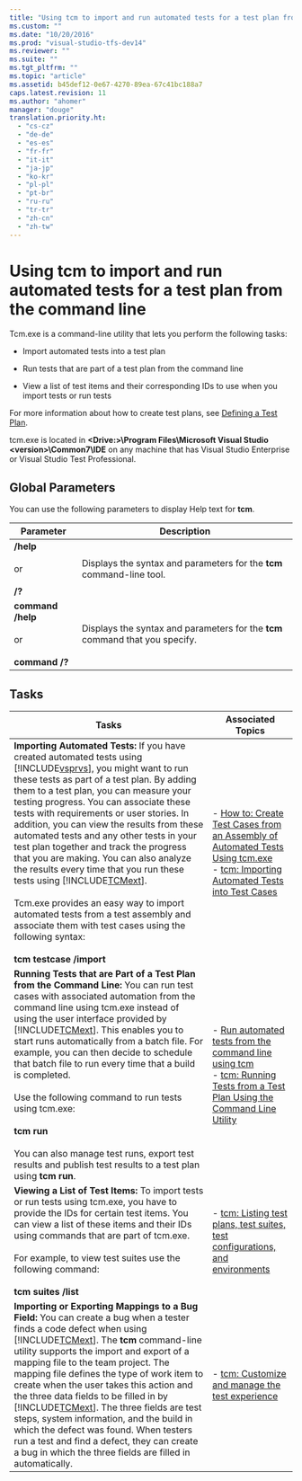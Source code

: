 ```yaml
---
title: "Using tcm to import and run automated tests for a test plan from the command line | hehe"
ms.custom: ""
ms.date: "10/20/2016"
ms.prod: "visual-studio-tfs-dev14"
ms.reviewer: ""
ms.suite: ""
ms.tgt_pltfrm: ""
ms.topic: "article"
ms.assetid: b45def12-0e67-4270-89ea-67c41bc188a7
caps.latest.revision: 11
ms.author: "ahomer"
manager: "douge"
translation.priority.ht: 
  - "cs-cz"
  - "de-de"
  - "es-es"
  - "fr-fr"
  - "it-it"
  - "ja-jp"
  - "ko-kr"
  - "pl-pl"
  - "pt-br"
  - "ru-ru"
  - "tr-tr"
  - "zh-cn"
  - "zh-tw"
---
```

# Using tcm to import and run automated tests for a test plan from the command line
Tcm.exe is a command-line utility that lets you perform the following tasks:  
  
-   Import automated tests into a test plan  
  
-   Run tests that are part of a test plan from the command line  
  
-   View a list of test items and their corresponding IDs to use when you import tests or run tests  
  
 For more information about how to create test plans, see [Defining a Test Plan](../test_notintoc/defining-a-test-plan.md).  
  
 tcm.exe is located in **\<Drive:>\Program Files\Microsoft Visual Studio \<version>\Common7\IDE** on any machine that has Visual Studio Enterprise or Visual Studio Test Professional.  
  
## Global Parameters  
 You can use the following parameters to display Help text for **tcm**.  
  
|Parameter|Description|  
|---------------|-----------------|  
|**/help**<br /><br /> or<br /><br /> **/?**|Displays the syntax and parameters for the **tcm** command-line tool.|  
|**command /help**<br /><br /> or<br /><br /> **command /?**|Displays the syntax and parameters for the **tcm** command that you specify.|  
  
## Tasks  
  
|Tasks|Associated Topics|  
|-----------|-----------------------|  
|**Importing Automated Tests:** If you have created automated tests using [!INCLUDE[vsprvs](../code-quality/includes/vsprvs_md.md)], you might want to run these tests as part of a test plan. By adding them to a test plan, you can measure your testing progress. You can associate these tests with requirements or user stories. In addition, you can view the results from these automated tests and any other tests in your test plan together and track the progress that you are making. You can also analyze the results every time that you run these tests using [!INCLUDE[TCMext](../code-quality/includes/tcmext_md.md)].<br /><br /> Tcm.exe provides an easy way to import automated tests from a test assembly and associate them with test cases using the following syntax:<br /><br /> **tcm testcase /import**|-   [How to: Create Test Cases from an Assembly of Automated Tests Using tcm.exe](http://msdn.microsoft.com/en-us/d7a31fc7-7773-4bcc-a8e2-65279934559b)<br />-   [tcm: Importing Automated Tests into Test Cases](../test/tcm--importing-automated-tests-into-test-cases.md)|  
|**Running Tests that are Part of a Test Plan from the Command Line:** You can run test cases with associated automation from the command line using tcm.exe instead of using the user interface provided by [!INCLUDE[TCMext](../code-quality/includes/tcmext_md.md)]. This enables you to start runs automatically from a batch file. For example, you can then decide to schedule that batch file to run every time that a build is completed.<br /><br /> Use the following command to run tests using tcm.exe:<br /><br /> **tcm run**<br /><br /> You can also manage test runs, export test results and publish test results to a test plan using **tcm run**.|-   [Run automated tests from the command line using tcm](../test/run-automated-tests-from-the-command-line-using-tcm.md)<br />-   [tcm: Running Tests from a Test Plan Using the Command Line Utility](../test/tcm--running-tests-from-a-test-plan-using-the-command-line-utility.md)|  
|**Viewing a List of Test Items:** To import tests or run tests using tcm.exe, you have to provide the IDs for certain test items. You can view a list of these items and their IDs using commands that are part of tcm.exe.<br /><br /> For example, to view test suites use the following command:<br /><br /> **tcm suites /list**|-   [tcm: Listing test plans, test suites, test configurations, and environments](../test/tcm--listing-test-plans--test-suites--test-configurations--and-environments.md)|  
|**Importing or Exporting Mappings to a Bug Field:** You can create a bug when a tester finds a code defect when using [!INCLUDE[TCMext](../code-quality/includes/tcmext_md.md)]. The **tcm** command-line utility supports the import and export of a mapping file to the team project. The mapping file defines the type of work item to create when the user takes this action and the three data fields to be filled in by [!INCLUDE[TCMext](../code-quality/includes/tcmext_md.md)]. The three fields are test steps, system information, and the build in which the defect was found. When testers run a test and find a defect, they can create a bug in which the three fields are filled in automatically.|-   [tcm: Customize and manage the test experience](../Topic/Customize%20and%20manage%20the%20test%20experience.md)|
